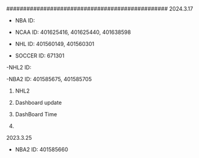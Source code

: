 ################################################
2024.3.17

- NBA
 ID: 

- NCAA
 ID: 401625416, 401625440, 401638598

- NHL
 ID: 401560149, 401560301

- SOCCER
 ID: 671301

-NHL2
 ID: 

-NBA2
 ID: 401585675, 401585705

1. NHL2
2. Dashboard update

3. DashBoard Time
4. 

2023.3.25

- NBA2
 ID: 401585660

